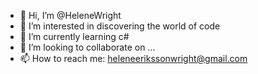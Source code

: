 - 👋 Hi, I’m @HeleneWright
- 👀 I’m interested in discovering the world of code
- 🌱 I’m currently learning c#
- 💞️ I’m looking to collaborate on ...
- 📫 How to reach me: heleneerikssonwright@gmail.com

<!---
HeleneWright/HeleneWright is a ✨ special ✨ repository because its `README.md` (this file) appears on your GitHub profile.
You can click the Preview link to take a look at your changes.
--->
